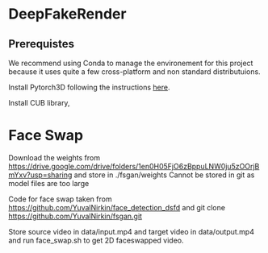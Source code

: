 # DeepFakeRender

## Prerequistes
We recommend using Conda to manage the environement for this project because it uses quite a few cross-platform and
non standard distributuions.

Install Pytorch3D following the instructions [here](https://github.com/facebookresearch/pytorch3d/blob/master/INSTALL.md).

Install CUB library, 



# Face Swap

Download the weights from https://drive.google.com/drive/folders/1en0H05FjO6zBppuLNW0ju5zOOrjBmYxv?usp=sharing and store in ./fsgan/weights
Cannot be stored in git as model files are too large

Code for face swap taken from https://github.com/YuvalNirkin/face_detection_dsfd and git clone https://github.com/YuvalNirkin/fsgan.git

Store source video in data/input.mp4 and target video in data/output.mp4 and run face_swap.sh to get 2D faceswapped video.
